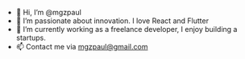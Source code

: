 - 👋 Hi, I’m @mgzpaul
- 👀 I’m passionate about innovation. I love React and Flutter
- 🌱 I’m currently working as a freelance developer, I enjoy building a startups. 
- 📫 Contact me via mgzpaul@gmail.com

<!---
mgzpaul/mgzpaul is a ✨ special ✨ repository because its `README.md` (this file) appears on your GitHub profile.
You can click the Preview link to take a look at your changes.
--->
